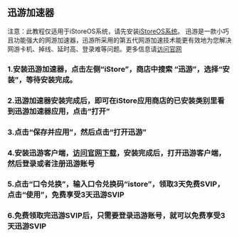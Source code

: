 ## 迅游加速器
注意：此教程仅适用于iStoreOS系统，请先安装[iStoreOS系统](https://doc.linkease.com/zh/guide/istoreos/)。
迅游是一款小巧且功能强大的网游加速器，迅游所采用的第五代网游加速技术能更有效地为您解决网游卡机、掉线、延时高、登录难等问题。更多信息请[访问官网](https://www.xunyou.com/)
### 1.安装迅游加速器，点击左侧“iStore”，商店中搜索 “迅游”，选择“安装”，等待安装完成。
### 2.迅游加速器安装完成后，即可在iStore应用商店的已安装类别里看到迅游加速器应用，点击“打开”
### 3.点击“保存并应用”，然后点击“打开迅游”
### 4.安装迅游客户端，[访问官网下载](https://www.xunyou.com/)，安装完成后，打开迅游客户端，然后登录或者注册迅游账号
### 5.点击“口令兑换”，输入口令兑换码“istore”，领取3天免费SVIP，点击“使用”，免费享受3天迅游SVIP
### 6.免费领取完迅游SVIP后，只需要登录迅游账号，就可以免费享受3天迅游SVIP

